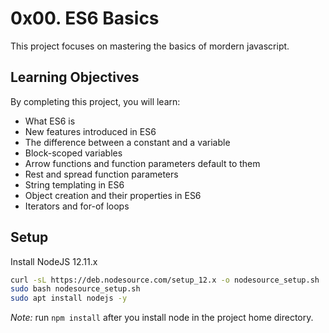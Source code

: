 # 0x00. ES6 Basics

This project focuses on mastering the basics of mordern javascript.

## Learning Objectives

By completing this project, you will learn:

- What ES6 is
- New features introduced in ES6
- The difference between a constant and a variable
- Block-scoped variables
- Arrow functions and function parameters default to them
- Rest and spread function parameters
- String templating in ES6
- Object creation and their properties in ES6
- Iterators and for-of loops

## Setup

Install NodeJS 12.11.x

``` bash
curl -sL https://deb.nodesource.com/setup_12.x -o nodesource_setup.sh
sudo bash nodesource_setup.sh
sudo apt install nodejs -y
```

*Note:* run `npm install` after you install node in the project home directory.
